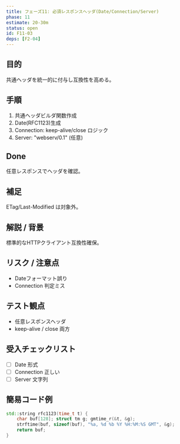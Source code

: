 ```yaml
---
title: フェーズ11: 必須レスポンスヘッダ(Date/Connection/Server)
phase: 11
estimate: 20-30m
status: open
id: F11-03
deps: [F2-04]
---
```


## 目的
共通ヘッダを統一的に付与し互換性を高める。

## 手順
1. 共通ヘッダビルダ関数作成
2. Date(RFC1123)生成
3. Connection: keep-alive/close ロジック
4. Server: "webserv/0.1" (任意)

## Done
任意レスポンスでヘッダを確認。

## 補足
ETag/Last-Modified は対象外。

## 解説 / 背景
標準的なHTTPクライアント互換性確保。

## リスク / 注意点
- Dateフォーマット誤り
- Connection 判定ミス

## テスト観点
- 任意レスポンスヘッダ
- keep-alive / close 両方

## 受入チェックリスト
- [ ] Date 形式
- [ ] Connection 正しい
- [ ] Server 文字列

## 簡易コード例
```cpp
std::string rfc1123(time_t t) {
	char buf[128]; struct tm g; gmtime_r(&t, &g);
	strftime(buf, sizeof(buf), "%a, %d %b %Y %H:%M:%S GMT", &g);
	return buf;
}
```

